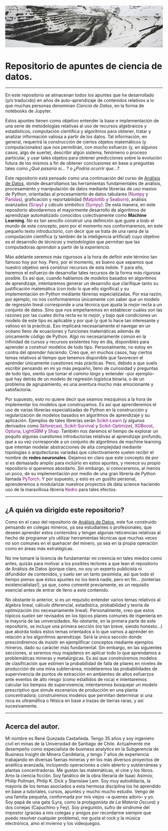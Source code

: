 <p style="text-align: center;"><img src="figures/banner.jpg" width="1000"></p>

# Repositorio de apuntes de ciencia de datos.
---
En este repositorio se almacenan todos los apuntes que he desarrollado (y/o traducido) en años de auto-aprendizaje de contenidos relativos a lo que muchas personas denominan *Ciencia de Datos*, en la forma de notebooks de Jupyter.

Estos apuntes tienen como objetivo entender la base e implementación de una serie de metodologías relativas al uso de recursos algebraicos y estadísticos, computación científica y algoritmos para obtener, tratar y analizar información valiosa a partir de los datos. Tal información, en general, requerirá la construcción de ciertos objetos matemáticos (y computacionales) que nos permitirán, con mucho esfuerzo (y, en algunos casos, algo de suerte), describir algún sistema, fenómeno o proceso particular, y usar tales objetos para obtener predicciones sobre la evolución futura de los mismos a fin de obtener conclusiones en base a preguntas tales como *¿Qué pasaría si... ?* o *¿Podría ocurrir que...?*.

Este repositorio está pensado como una continuación del curso de [Análisis de Datos](https://github.com/rquezadac/udd_data_analytics_lectures), donde desarrollamos las herramientas fundamentales de análisis, procesamiento y manipulación de datos mediante librerías de uso masivo de Python, orientadas al procesamiento de datos tabulares (<font color='purple'>Numpy</font> y <font color='purple'>Pandas</font>), graficación y reportabilidad (<font color='purple'>Matplotlib</font> y <font color='purple'>Seaborn</font>), análisis avanzados (<font color='purple'>Scipy</font>) y cálculo simbólico (<font color='purple'>Sympy</font>). De esta manera, en este repositorio abordaremos el mayormente desarrollo de algoritmos de aprendizaje automatizado conocidos colectivamente como **Machine Learning**. No es tan sencillo construir una definición que guste a todo el mundo de este concepto, pero por el momento nos conformaremos, en este pequeño texto introductorio, con decir que se trata de una rama de la computación científica (y también de la inteligencia artificial) cuyo objetivo es el desarrollo de *técnicas* y *metodologías* que permitan que las computadoras *aprendan* a partir de la *experiencia*. 

Más adelante seremos más rigurosos a la hora de definir este término tan famoso hoy por hoy. Pero, por el momento, es bueno que sepamos que nuestro objetivo será construir recursos de esta índole. Y para ello, haremos el esfuerzo de desarrollar tales recursos de la forma más rigurosa posible. Es así que, cuando hablamos de *modelos* basados en algoritmos de aprendizaje, intentaremos generar un desarrollo que clarifique tanto su justificación matemática (con todo lo que ello significa) y su implementación en Python mediante librerías especializadas. Por esa razón, por ejemplo, no nos conformaremos únicamente con saber que un modelo de regresión lineal corresponde a una técnica que ajusta la *mejor* recta a un conjunto de datos. Sino que nos empeñaremos en establecer cuáles son las razones por las cuales dicha recta es *la mejor*, y bajo qué condiciones un modelo de este tipo es aplicable y por qué (y qué lo hace tan interesante y valioso en la práctica). Eso implicará necesariamente el navegar en un océano lleno de ecuaciones y funciones matemáticas además de únicamente código de Python. Algo no necesariamente común en la infinidad de cursos y recursos existentes hoy en día, disponibles para aprender a construir modelos de todo tipo. Personalmente, no estoy en contra del *aprender haciendo*. Creo que, en muchos casos, hay ciertos temas relativos al tiempo que tenemos disponible que favorecen el aprender únicamente cuestiones más prácticas. Pero, debido a que suelo escribir pensando en mi yo más pequeño, lleno de curiosidad y preguntas de todo tipo, siento que tomar el *camino largo* y entender –por ejemplo– qué hay detrás de un modelo de regresión logística binaria, o de un problema de agrupamiento, es una aventura mucho más emocionante y satisfactoria.

Por supuesto, esto no quiere decir que seamos mezquinos a la hora de implementar los modelos que construyamos. Es así que aprenderemos el uso de varias librerías especializadas de Python en la construcción y regularización de modelos basados en algoritmos de aprendizaje y su aplicación. Ejemplos de tales librerías serán <font color='purple'>Scikit-Learn</font> (y algunos derivados como <font color='purple'>Skforecast</font>, <font color='purple'>Scikit-Survival</font> y <font color='purple'>Scikit-Optimize</font>), <font color='purple'>XGBoost</font>, <font color='purple'>Optuna</font>, <font color='purple'>LightGBM</font> y <font color='purple'>Shap</font>. También nos daremos el tiempo de explorar un poquito algunas cuestiones introductorias relativas al aprendizaje profundo, que a su vez corresponde a un conjunto de algoritmos de machine learning que intentan modelar abstracciones de alta complejidad mediante topologías o arquitecturas variadas que colectivamente suelen recibir el nombre de **redes neuronales**. Dejamos en claro que este concepto de por sí es demasiado amplio para incluirlo en estos apuntes, y merece su propio repositorio si queremos abordarlo. Sin embargo, sí conoceremos, al menos un poco, de su implementación por medio de una gran librería de Python llamada <font color='purple'>PyTorch</font>. Y por supuesto, y esto es un gustito personal, aprenderemos a modularizar nuestros proyectos de data science haciendo uso de la maravillosa librería <font color='purple'>Kedro</font> para tales efectos.

---
## ¿A quién va dirigido este repositorio?
Como en el caso del repositorio de [Análisis de Datos](https://github.com/rquezadac/udd_data_analytics_lectures), este fue construido pensando en colegas mineros, ya sea estudiantes o profesionales, que deseen aprender estos contenidos y tengan algunas reticencias relativas al hecho de programar y/o utilizar herramientas técnicas que muchas veces no son comunes en el quehacer del minero, ya sea en la propia operación como en áreas más estratégicas. 

No me tomaré la licencia de fundamentar mi creencia en tales miedos como antes, quizás para motivar a los posibles lectores a que lean el repositorio de Análisis de Datos (porque claro, no soy un experto publicista ni difundidor de contenidos, y suelo ser un tanto pesimista, así que todo el tiempo pienso que éstos apuntes no los leerá nadie, pero en fin... ¡tonterías existencialistas!), ya que, como comenté previamente, es un requisito esencial antes de entrar de lleno a este contenido.

No obstante lo anterior, sí es un requisito entender varios temas relativos al álgebra lineal, cálculo diferencial, estadística, probabilidad y teoría de optimización (no necesariamente lineal). Personalmente, creo que estos tópicos *suelen* ser revisados en los típicos planes comunes de ingeniería en la mayoría de las universidades. No obstante, en la primera parte de este repositorio, se incluye una primera sección (no tan breve, siendo honesto...) que aborda todos estos temas orientados a lo que vamos a aprender en relación a los algoritmos aprendizaje. Será la única sección donde prescindiremos de insistir en ejemplificar conceptos mediante ejemplos mineros, dado su carácter más fundamental. Sin embargo, en las siguientes secciones, sí seremos muy majaderos en aplicar todo lo que aprendamos a problemáticas mineras y metalúrgicas. Es así que construiremos modelos de clasificación que estimen la probabilidad de falla de pilares en niveles de producción de una mina subterránea; modelaremos las probabilidades de supervivencia de puntos de extracción en ambientes de altos esfuerzos ante eventos de alto riesgo (como estallidos de roca) e intentaremos calcular los tiempos de supervivencia; intentaremos bosquejar un modelo prescriptivo que simule escenarios de producción en una planta concentradora; construiremos modelos que permitan determinar si una roca es ultramáfica o félsica en base a trazas de tierras raras, y así sucesivamente.

---
## Acerca del autor.
Mi nombre es René Quezada Castañeda. Tengo 35 años y soy ingeniero civil en minas de la Universidad de Santiago de Chile. Actualmente me desempeño como especialista de business analytics en la Subgerencia de Business Insight de Minera Candelaria, y tengo 7 años de experiencia trabajando en diversas faenas mineras y en los más diversos proyectos de analítica avanzada, incluyendo operaciones a cielo abierto y subterráneas y plantas concentradoras. Me gustan las matemáticas, el cine y los libros. Amo la ciencia ficción. Soy fanático de la obra literaria de Isaac Asimov, Philip Pullman, Philip K. Dick y Stanislaw Lem. Soy muy autodidacta, la mayoría de los temas asociados a esta hermosa disciplina los he aprendido en base a tutoriales, cursos, apuntes y mucho mucho estudio. Vengo de una familia pequeña, conformada por mis viejos –a quienes adoro– y yo. Soy papá de una gata (Lyra, como la protagonista de *La Materia Oscura*) y dos conejas (Capuchino y Fey). Soy preguntón, sufro de síndrome del impostor (gracias a mis colegas y amigos por recordarme siempre que puedo resolver cualquier problema), me gusta el rock y la música electrónica, amo el invierno y los videojuegos.